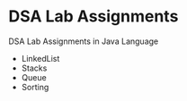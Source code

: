 # DSA Lab Assignments
DSA Lab Assignments in Java Language

- LinkedList
- Stacks
- Queue
- Sorting
